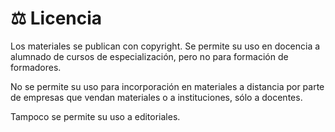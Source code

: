 # ⚖️ Licencia

Los materiales se publican con copyright. Se permite su uso en docencia a alumnado de cursos de especialización, pero no para formación de formadores.

No se permite su uso para incorporación en materiales a distancia por parte de empresas que vendan materiales o a instituciones, sólo a docentes.

Tampoco se permite su uso a editoriales.

